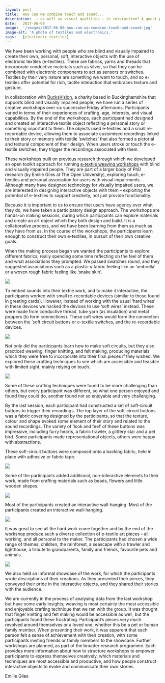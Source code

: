 ```yaml
---
layout: post
title:  How can we combine touch and sound...
description:  – as well as visual qualities – in interaction? A guest post by Emilie Giles.
date:   2017-06-08
image:  '/images/2017-06-08-how-can-we-combine-touch-and-sound.jpg'
image-alt: 'A photo of textiles and electronics.'
tags:   [electronic textiles]
---
```


We have been working with people who are blind and visually impaired to create their own, personal, soft, interactive objects with the use of electronic textiles (e-textiles). These are fabrics, yarns and threads that incorporate conductive materials such as silver, so that they can be combined with electronic components to act as sensors or switches. Textiles by their very nature are something we want to touch, and so e-textiles offer potential for rich, tactile interaction that embraces texture and gesture.

In collaboration with [BucksVision](http://www.bucksvision.co.uk/), a charity based in Buckinghamshire that supports blind and visually impaired people, we have run a series of creative workshops over six successive Friday afternoons.  Participants varied in terms of their experiences of crafting, age, interests, and visual capabilities. By the end of the workshops, each participant had designed and created an interactive textile object reflecting a personal story or something important to them. The objects used e-textiles and a small re-recordable device, allowing them to associate customised recordings linked to their story or memory with textile ‘switches’ that also formed a pictorial and textural component of their design. When users stroke or touch the e-textile switches, they trigger the recordings associated with them.

These workshops built on previous research through which we developed an open toolkit approach for running [e-textile weaving workshops](http://www.emiliegiles.co.uk/eTextiles-and-Touch-Based-Interaction-for-Accessibility) with blind and visually impaired people.  They are part of a larger body of PhD research (by Emilie Giles at The Open University), exploring touch, e-textiles and personal association for users with visual impairments.  Although many have designed technology for visually impaired users, we are interested in designing interactive objects with them – exploiting the potential of e-textiles to support creativity, not just provide functionality.

Because it is important to us to ensure that users have agency over what they do, we have taken a participatory design approach.  The workshops are hands-on making sessions, during which participants can explore materials and create an art object which they both design and build. It is a collaborative process, and we have been learning from them as much as they have from us.  In the course of the workshops, the participants learn enough to construct their own e-textiles, in pursuit of their own creative goals.

When the making process began we wanted the participants to explore different fabrics, really spending some time reflecting on the feel of them and what associations they prompted. We passed swatches round, and they suggested associations such as a plastic-y fabric feeling like an ‘umbrella’ or a woven rough fabric feeling like ‘snake skin’.

![](images/2017-06-08-how-can-we-combine-touch-and-sound-2-of-13.jpg)

To embed sounds into their textile work, and to make it interactive, the participants worked with small re-recordable devices (similar to those found in greeting cards). However, instead of working with the usual ‘hard wires’ in these devices we hacked the devices to use ‘soft wires’ instead. These were made from conductive thread, tube yarn (as insulation) and metal poppers (to form connections). These soft wires would form the connection between the ‘soft circuit buttons or e-textile switches, and the re-recordable devices.

![](images/2017-06-08-how-can-we-combine-touch-and-sound-11-of-13.jpg)

Not only did the participants learn how to make soft circuits, but they also practiced weaving, finger knitting, and felt making, producing materials which they were free to incorporate into their final pieces if they wished. We explored these crafting techniques to see which are accessible and feasible with limited sight, mainly relying on touch.

![](images/2017-06-08-how-can-we-combine-touch-and-sound-8-of-13.jpg)

Some of these crafting techniques were found to be more challenging than others, but every participant was different, so what one person enjoyed and found they could do, another found not so enjoyable and very challenging.

By the last session, each participant had constructed a set of soft-circuit buttons to trigger their recordings. The top layer of the soft-circuit buttons was a fabric covering designed by the participants, so that the texture, colour and shape evoked some element of their story and related to the sound recordings.  The variety of ‘look and feel’ of these buttons was impressive, including furry hearts, a fabric trawler, a glittery star and a pet bird.  Some participants made representational objects, others were happy with abstractions.

These soft-circuit buttons were composed onto a backing fabric, held in place with adhesive or fabric tape.


![](images/2017-06-08-how-can-we-combine-touch-and-sound-5-of-13.jpg)

Some of the participants added additional, non-interactive elements to their work, made from crafting materials such as beads, flowers and little wooden shapes.

![](images/2017-06-08-how-can-we-combine-touch-and-sound-7-of-13.jpg)

Most of the participants created an interactive wall-hanging. Most of the participants created an interactive wall-hanging.

![](images/2017-06-08-how-can-we-combine-touch-and-sound-10-of-13.jpg)

It was great to see all the hard work come together and by the end of the workshop produce such a diverse collection of e-textile art pieces – all working, and all personal to the maker. The participants had chosen a wide range of themes:  children, the rainforest, a seascape with a trawler and lighthouse, a tribute to grandparents, family and friends, favourite pets and animals.

![](images/2017-06-08-how-can-we-combine-touch-and-sound-13-of-13.jpg)

We also held an informal showcase of the work, for which the participants wrote descriptions of their creations. As they presented their pieces, they conveyed their pride in the interactive objects, and they shared their stories with the audience.

We are currently in the process of analysing data from the last workshop but have some early insights; weaving is most certainly the most accessible and enjoyable crafting technique that we ran with the group. It was thought that finger knitting and felt making would be accessible as well, but the participants found these frustrating. Participant’s pieces very much revolved around themselves or a loved one, whether this be a pet or human family member. When presenting their work, it was apparent that each person felt a sense of achievement with their creation, with some participants inviting friends or family members to the showcase. Further workshops are planned, as part of the broader research programme. Each provides more information about how to structure workshops to empower participants to express themselves creatively, which materials and techniques are most accessible and productive, and how people construct interactive objects to evoke and communicate their own stories.

Emilie Giles